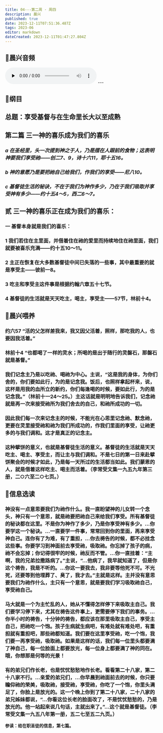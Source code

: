 ```yaml
---
title: 04---第二周 · 周四
description: 晨兴
published: true
date: 2023-12-11T07:51:36.487Z
tags: 2023-06
editor: markdown
dateCreated: 2023-12-11T01:47:27.804Z
---
```


## 🎵晨兴音频
<audio id="audio" controls="" preload="none">
      <source id="mp3" src="/2023-06/week2/week2day4.mp3">
</audio>
---

## 📖纲目

## 总题：享受基督与在生命里长大以至成熟

## 第二篇   三一神的喜乐成为我们的喜乐

### *a   在圣经里，头一次提到神之于人，乃是摆在人跟前的食物；这表明神要我们享受祂——创二7、9，诗十六11，耶十五16。*

### *b   神的意愿乃是要把祂自己给我们，作我们的享受——尼八10。*

### *c   基督徒生活的秘诀，不在于我们为神作多少，乃在于我们吸取并享受神有多少——约十五4～5，西二6～7。*

## 贰   三一神的喜乐正在成为我们的喜乐：

### 一   基督本身就是我们的喜乐：

### 1   我们若住在主里面，并借着住在祂的爱里而持续地住在祂里面，我们就要被喜乐充满——约十五10～11。

### 2   主正在恢复在大多数基督徒中间已失落的一些事，其中最重要的就是享受主——彼前一8。

### 3   吃主和享受主这件事是根据约翰六章五十七节。

### 4   基督徒的生活就是天天吃主，喝主，享受主——57节，林前十4。

## 📖晨兴喂养

### 约六57   “活的父怎样差我来，我又因父活着，照样，那吃我的人，也要因我活着。”

### 林前十4   “也都喝了一样的灵水；所喝的是出于随行的灵磐石，那磐石就是基督。”

### 我们记念主乃是以吃祂、喝祂为中心。主说，“这是我的身体，为你们舍的，你们要如此行，为的是记念我。饭后，也照样拿起杯来，说，这杯是用我的血所立的新约，你们每逢喝的时候，要如此行，为的是记念我。”（林前十一24～25。）主这话就是明明地告诉我们，记念祂就是再一次来接受祂所为我们舍去的自己，和祂所成功的一切。

### 因此我们每一次来记念主的时候，不能光在心思里记念祂、默念祂，更要在灵里接受祂和祂为我们所成功的，作我们里面的享受，让祂更多的与我们调和。这才是真正的记念主。

### 这种擘饼的意义，也就是基督徒生活的意义。基督徒的生活就是天天吃主、喝主、享受主，而让主与我们调和。不是七日的第一日来赴擘饼聚会的时候才如此，乃是每一天所过的生活都当如此。我们蒙恩的人，就是借着这样吃主、喝主而活着。（李常受文集一九五九年第三册，二○六至二○七页。）

## 📖信息选读

### 神没有一点意思要我们为祂作什么。我一直盼望神的儿女转一个念头，神只有一个意思，就是祂要把祂自己来给我们享受。所有基督徒的秘诀都在这里。不是你为神作了多少，乃是你享受神有多少。…你要学这一个秘诀。…一直要学一件事，常常回到你的里面，再来享受神自己。连你有了为难，有了重担，…你去祷告的时候，都不必挂念这些事。你要学习到神面前去享受祂，吸取祂。你忘掉了孩子的病，祂不会忘掉；你记得很牢的时候，祂反而不管。…你一直挂着：“主啊，我的兄弟拉撒路病了。”主说，“…他病了，我早就知道了，但是你这个祷告，我是不听的。…你这一要我去，我非要等他死不可。不光死，还要等到他埋葬了、臭了，我才去。”主就是这样。主并没有意思要我们为祂作什么，主只有一个意思，就是要我们学习吸取祂自己，享受祂自己。

### 马大就是一个为主忙乱的人，她从不懂得怎样停下来吸取主自己。我们要学习停下来，尤其在祷告这件事上，更需要停下我们的事务。…你半小时的祷告，十分钟的祷告，都应该在那里吸取主自己，享受主自己，把祂吃一个饱。孩子生病就生病吧，有难处就有难处吧，有重担就有重担吧，那些祂都知道。我们要在这里享受祂，吃一个饱，我们要一再享受祂，吸取祂。如果是这样的话，我们每一位里头都要满了神自己，每一位脸面上都要放光，每一位身上都要满了神的同在。哦，你想那是何等的光景！

### 有的弟兄们作长老，也是忧忧愁愁地作长老。看看第二十八家，第二十八家不行。…亲爱的弟兄们，…你早晨到祂面前去的时候，你只要瞻仰祂的荣美，吸取祂，接受祂，享受祂，你吃了一个饱，你里头满足了，你脸上是放光的。这一个晚上你到了第二十八家，二十八家的弟兄姊妹都说，“…你看这位长老的脸面改了，不是忧忧愁愁的，乃是放光的。他一站起来说几句话，主就出来了。”…这个就是基督徒。（李常受文集一九五八年第一册，五二七至五二九页。）

**参读：给在职圣徒的信息，第七篇。**
<!-- Google tag (gtag.js) -->
<script async src="https://www.googletagmanager.com/gtag/js?id=G-1P8709Z16T"></script>
<script>
  window.dataLayer = window.dataLayer || [];
  function gtag(){dataLayer.push(arguments);}
  gtag('js', new Date());

  gtag('config', 'G-1P8709Z16T');
</script>
